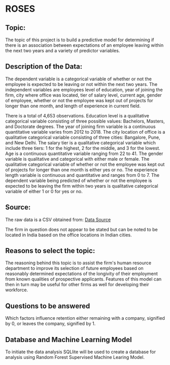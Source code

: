 # ROSES

## Topic:
The topic of this project is to build a predictive model for determining if there is an association between expectations of an employee leaving within the next two years and a variety of predictor variables. 

## Description of the Data:
The dependent variable is a categorical variable of whether or not the employee is expected to be leaving or not within the next two years. The independent variables are employees level of education, year of joining the firm, city where office was located, tier of salary level, current age, gender of employee, whether or not the employee was kept out of projects for longer than one month, and length of experience in current field.

There is a total of 4,653 observations. Education level is a qualitative categorical variable consisting of three possible values: Bachelors, Masters, and Doctorate degrees. The year of joining firm variable is a continuous quantitative variable varies from 2012 to 2018. The city location of office is a qualitative categorical variable consisting of three cities: Bangalore, Pune, and New Delhi. The salary tier is a qualitative categorical variable which include three tiers: 1 for the highest, 2 for the middle, and 3 for the lowest. Age is a continuous quantitative variable ranging from 22 to 41. The gender variable is qualitative and categorical with either male or female. The qualitative categorical variable of whether or not the employee was kept out of projects for longer than one month is either yes or no. The experience length variable is continuous and quantitative and ranges from 0 to 7. The dependent variable being predicted of whether or not the employee is expected to be leaving the firm within two years is qualitative categorical variable of either 1 or 0 for yes or no.

## Source:
The raw data is a CSV obtained from: 
[Data Source](https://www.kaggle.com/datasets/tejashvi14/employee-future-prediction)

The firm in question does not appear to be stated but can be noted to be located in India based on the office locations in Indian cities.

## Reasons to select the topic:
The reasoning behind this topic is to assist the firm's human resource department to improve its selection of future employees based on reasonably determined expectations of the longivity of their employment from known qualities of prospective applicants. Features of this model can then in turn may be useful for other firms as well for developing their workforce.

## Questions to be answered 
Which factors influence retention either remaining with a company, signified by 0, or leaves the company, signified by 1.

## Database and Machine Learning Model
To initiate the data analysis SQLlite will be used to create a database for analysis using Random Forest Supervised Machine Learing Model. 
